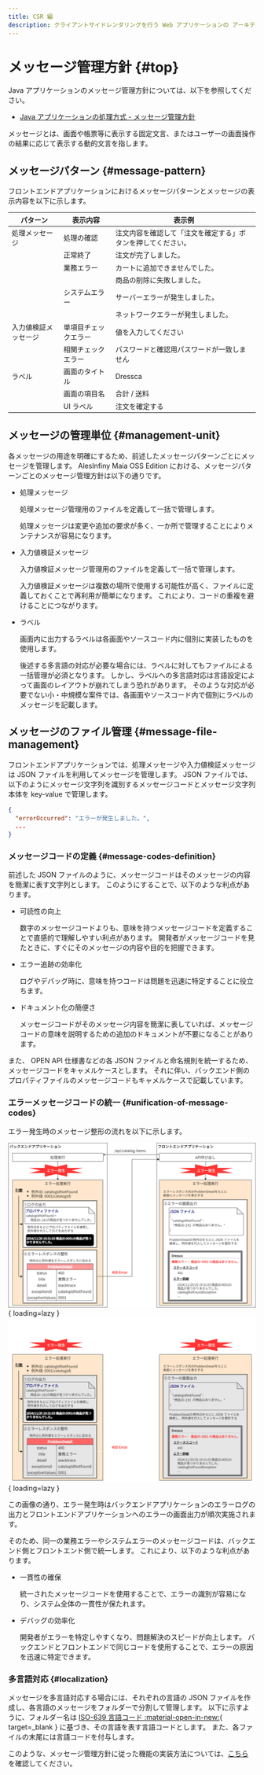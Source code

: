 ```yaml
---
title: CSR 編
description: クライアントサイドレンダリングを行う Web アプリケーションの アーキテクチャについて解説します。
---
```


# メッセージ管理方針 {#top}

Java アプリケーションのメッセージ管理方針については、以下を参照してください。

- [Java アプリケーションの処理方式 - メッセージ管理方針](../../../app-architecture/overview/java-application-processing-system/message-management-policy.md#message-management-policy)

メッセージとは、画面や帳票等に表示する固定文言、またはユーザーの画面操作の結果に応じて表示する動的文言を指します。

## メッセージパターン {#message-pattern}

フロントエンドアプリケーションにおけるメッセージパターンとメッセージの表示内容を以下に示します。

| パターン             | 表示内容             | 表示例                                                       |
| -------------------- | -------------------- | ------------------------------------------------------------ |
| 処理メッセージ       | 処理の確認           | 注文内容を確認して「注文を確定する」ボタンを押してください。 |
|                      | 正常終了             | 注文が完了しました。                                         |
|                      | 業務エラー           | カートに追加できませんでした。                               |
|                      |                      | 商品の削除に失敗しました。                                   |
|                      | システムエラー       | サーバーエラーが発生しました。                               |
|                      |                      | ネットワークエラーが発生しました。                           |
| 入力値検証メッセージ | 単項目チェックエラー | 値を入力してください                                         |
|                      | 相関チェックエラー   | パスワードと確認用パスワードが一致しません                   |
| ラベル               | 画面のタイトル       | Dressca                                                      |
|                      | 画面の項目名         | 合計 / 送料                                                  |
|                      | UI ラベル         | 注文を確定する                                               |

## メッセージの管理単位 {#management-unit}

各メッセージの用途を明確にするため、前述したメッセージパターンごとにメッセージを管理します。
AlesInfiny Maia OSS Edition における、メッセージパターンごとのメッセージ管理方針は以下の通りです。

- 処理メッセージ

    処理メッセージ管理用のファイルを定義して一括で管理します。

    処理メッセージは変更や追加の要求が多く、一か所で管理することによりメンテナンスが容易になります。

- 入力値検証メッセージ

    入力値検証メッセージ管理用のファイルを定義して一括で管理します。

    入力値検証メッセージは複数の場所で使用する可能性が高く、ファイルに定義しておくことで再利用が簡単になります。
    これにより、コードの重複を避けることにつながります。

- ラベル

    画面内に出力するラベルは各画面やソースコード内に個別に実装したものを使用します。

    後述する多言語の対応が必要な場合には、ラベルに対してもファイルによる一括管理が必須となります。
    しかし、ラベルへの多言語対応は言語設定によって画面のレイアウトが崩れてしまう恐れがあります。
    そのような対応が必要でない小・中規模な案件では、各画面やソースコード内で個別にラベルのメッセージを記載します。

## メッセージのファイル管理 {#message-file-management}

フロントエンドアプリケーションでは、処理メッセージや入力値検証メッセージは JSON ファイルを利用してメッセージを管理します。
JSON ファイルでは、以下のようにメッセージ文字列を識別するメッセージコードとメッセージ文字列本体を key-value で管理します。

``` json title="メッセージの JSON ファイルの定義例"
{
  "errorOccurred": "エラーが発生しました。",
  ...
}
```

### メッセージコードの定義 {#message-codes-definition}

前述した JSON ファイルのように、メッセージコードはそのメッセージの内容を簡潔に表す文字列とします。
このようにすることで、以下のような利点があります。

- 可読性の向上

    数字のメッセージコードよりも、意味を持つメッセージコードを定義することで直感的で理解しやすい利点があります。
    開発者がメッセージコードを見たときに、すぐにそのメッセージの内容や目的を把握できます。

- エラー追跡の効率化

    ログやデバッグ時に、意味を持つコードは問題を迅速に特定することに役立ちます。

- ドキュメント化の簡便さ

    メッセージコードがそのメッセージ内容を簡潔に表していれば、メッセージコードの意味を説明するための追加のドキュメントが不要になることがあります。

また、 OPEN API 仕様書などの各 JSON ファイルと命名規則を統一するため、 メッセージコードをキャメルケースとします。
それに伴い、バックエンド側のプロパティファイルのメッセージコードもキャメルケースで記載しています。

### エラーメッセージコードの統一 {#unification-of-message-codes}

エラー発生時のメッセージ整形の流れを以下に示します。

![エラーメッセージ整形の流れ](../../../images/app-architecture/client-side-rendering/error-message-delivery-light.png#only-light){ loading=lazy }
![エラーメッセージ整形の流れ](../../../images/app-architecture/client-side-rendering/error-message-delivery-dark.png#only-dark){ loading=lazy }

この画像の通り、エラー発生時はバックエンドアプリケーションのエラーログの出力とフロントエンドアプリケーションへのエラーの画面出力が順次実施されます。

そのため、同一の業務エラーやシステムエラーのメッセージコードは、バックエンド側とフロントエンド側で統一します。
これにより、以下のような利点があります。

- 一貫性の確保

    統一されたメッセージコードを使用することで、エラーの識別が容易になり、システム全体の一貫性が保たれます。

- デバッグの効率化

    開発者がエラーを特定しやすくなり、問題解決のスピードが向上します。
    バックエンドとフロントエンドで同じコードを使用することで、エラーの原因を迅速に特定できます。

### 多言語対応 {#localization}

メッセージを多言語対応する場合には、それぞれの言語の JSON ファイルを作成し、各言語のメッセージをフォルダーで分割して管理します。
以下に示すように、フォルダー名は [ISO-639 言語コード :material-open-in-new:](https://www.iso.org/iso-639-language-code){ target=_blank } に基づき、その言語を表す言語コードとします。
また、各ファイルの末尾には言語コードを付与します。

このような、メッセージ管理方針に従った機能の実装方法については、[こちら](../../../guidebooks/how-to-develop/vue-js/message-management.md) を確認してください。
